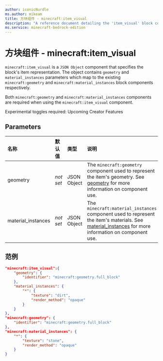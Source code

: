 ```yaml
---
author: iconicNurdle
ms.author: mikeam
title: 方块组件 - minecraft:item_visual
description: "A reference document detailing the 'item_visual' block component"
ms.service: minecraft-bedrock-edition
---
```


# 方块组件 - minecraft:item_visual

`minecraft:item_visual` is a `JSON Object` component that specifies the block's item representation. The object contains `geometry` and `material_instances` parameters which map to the existing `minecraft:geometry` and `minecraft:material_instances` block components respectively. 

Both `minecraft:geometry` and `minecraft:material_instances` components are required when using the `minecraft:item_visual` component.

Experimental toggles required: Upcoming Creator Features

## Parameters

| 名称 | 默认值 | 类型 | 说明  |
|:----------|:----------|:----------|:----------|
| geometry| *not set* | JSON Object | The `minecraft:geometry` component used to represent the item's geometry. See [geometry](minecraftBlock_geometry.md) for more information on component use. |
| material_instances | *not set*  | JSON Object| The `minecraft:material_instances` component used to represent the item's materials. See [material_instances](minecraftBlock_material_instances.md) for more information on component use. |

## 范例

```json
"minecraft:item_visual":{
    "geometry": {
        "identifier": "minecraft:geometry.full_block"
    },
    "material_instances": {
        "*": {
            "texture": "dirt",
            "render_method": "opaque"
        }
    }
},
"minecraft:geometry": {
    "identifier": "minecraft:geometry.full_block"
},
"minecraft:material_instances": {
    "*": {
        "texture": "stone",
        "render_method": "opaque"
    }
}
```

